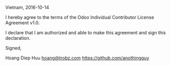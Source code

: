 Vietnam, 2016-10-14

I hereby agree to the terms of the Odoo Individual Contributor License
Agreement v1.0.

I declare that I am authorized and able to make this agreement and sign this
declaration.

Signed,

Hoang Diep Huu hoang@trobz.com https://github.com/anothingguy

